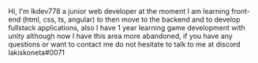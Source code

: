 Hi, I'm lkdev778 a junior web developer
at the moment I am learning front-end  (html, css, ts, angular) to then move to the backend and to develop fullstack applications, 
also I have 1 year learning game development with unity although now I have this area more abandoned, 
if you have any questions or want to contact me do not hesitate to talk to me at discord lakiskoneta#0071 

